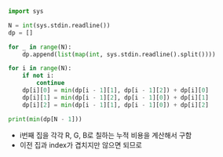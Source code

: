``` python
import sys

N = int(sys.stdin.readline())
dp = []

for _ in range(N):
    dp.append(list(map(int, sys.stdin.readline().split())))

for i in range(N):
    if not i:
        continue
    dp[i][0] = min(dp[i - 1][1], dp[i - 1][2]) + dp[i][0]
    dp[i][1] = min(dp[i - 1][2], dp[i - 1][0]) + dp[i][1]
    dp[i][2] = min(dp[i - 1][1], dp[i - 1][0]) + dp[i][2]

print(min(dp[N - 1]))
```
- i번째 집을 각각 R, G, B로 칠하는 누적 비용을 계산해서 구함
- 이전 집과 index가 겹치지만 않으면 되므로
